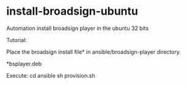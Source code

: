 # install-broadsign-ubuntu
Automation install broadsign player in the ubuntu 32 bits

Tutorial:

Place the broadsign install file* in ansible/broadsign-player directory.

*bsplayer.deb

Execute:
cd ansible
sh provision.sh
